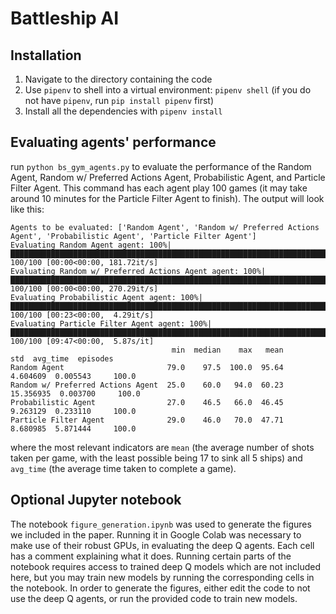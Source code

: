 # Battleship AI

## Installation
1. Navigate to the directory containing the code
2. Use `pipenv` to shell into a virtual environment: `pipenv shell` (if you do not have `pipenv`, run `pip install pipenv` first)
3. Install all the dependencies with `pipenv install`

## Evaluating agents' performance
run `python bs_gym_agents.py` to evaluate the performance of the Random Agent, Random w/ Preferred Actions Agent, Probabilistic Agent, and Particle Filter Agent. This command has each agent play 100 games (it may take around 10 minutes for the Particle Filter Agent to finish). The output will look like this:

```
Agents to be evaluated: ['Random Agent', 'Random w/ Preferred Actions Agent', 'Probabilistic Agent', 'Particle Filter Agent']
Evaluating Random Agent agent: 100%|█████████████████████████████████████████████████████████████████████████████████████████████| 100/100 [00:00<00:00, 181.72it/s]
Evaluating Random w/ Preferred Actions Agent agent: 100%|████████████████████████████████████████████████████████████████████████| 100/100 [00:00<00:00, 270.29it/s] 
Evaluating Probabilistic Agent agent: 100%|███████████████████████████████████████████████████████████████████████████████████████| 100/100 [00:23<00:00,  4.29it/s] 
Evaluating Particle Filter Agent agent: 100%|█████████████████████████████████████████████████████████████████████████████████████| 100/100 [09:47<00:00,  5.87s/it]
                                    min  median    max   mean        std  avg_time  episodes
Random Agent                       79.0    97.5  100.0  95.64   4.604609  0.005543     100.0
Random w/ Preferred Actions Agent  25.0    60.0   94.0  60.23  15.356935  0.003700     100.0
Probabilistic Agent                27.0    46.5   66.0  46.45   9.263129  0.233110     100.0
Particle Filter Agent              29.0    46.0   70.0  47.71   8.680985  5.871444     100.0
```

where the most relevant indicators are `mean` (the average number of shots taken per game, with the least possible being 17 to sink all 5 ships) and `avg_time` (the average time taken to complete a game).

## Optional Jupyter notebook
The notebook `figure_generation.ipynb` was used to generate the figures we included in the paper. Running it in Google Colab was necessary to make use of their robust GPUs, in evaluating the deep Q agents. Each cell has a comment explaining what it does.  Running certain parts of the notebook requires access to trained deep Q models which are not included here, but you may train new models by running the corresponding cells in the notebook. In order to generate the figures, either edit the code to not use the deep Q agents, or run the provided code to train new models.
